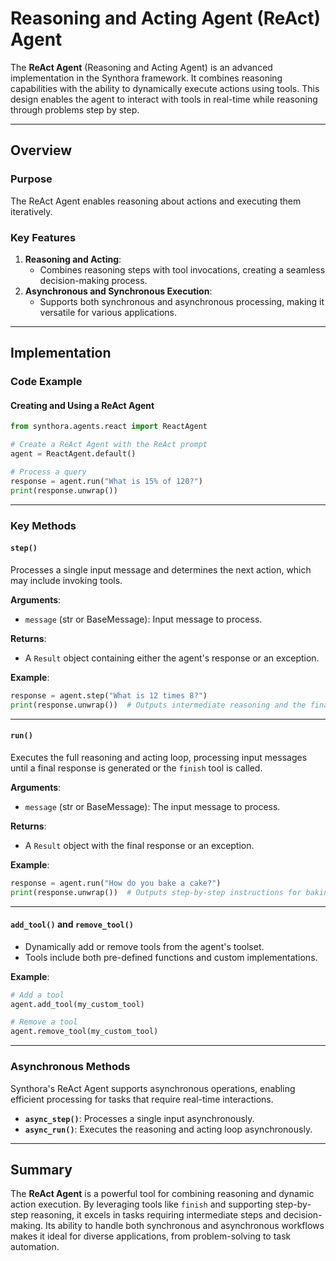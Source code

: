 <!-- LICENSE HEADER MANAGED BY add-license-header

Copyright 2024-2025 Syntropix-AI.org

Licensed under the Apache License, Version 2.0 (the "License");
you may not use this file except in compliance with the License.
You may obtain a copy of the License at

    http://www.apache.org/licenses/LICENSE-2.0

Unless required by applicable law or agreed to in writing, software
distributed under the License is distributed on an "AS IS" BASIS,
WITHOUT WARRANTIES OR CONDITIONS OF ANY KIND, either express or implied.
See the License for the specific language governing permissions and
limitations under the License.
-->

# Reasoning and Acting Agent (ReAct) Agent

The **ReAct Agent** (Reasoning and Acting Agent) is an advanced implementation in the Synthora framework. It combines reasoning capabilities with the ability to dynamically execute actions using tools. This design enables the agent to interact with tools in real-time while reasoning through problems step by step.

---

## Overview

### Purpose
The ReAct Agent enables reasoning about actions and executing them iteratively.

### Key Features
1. **Reasoning and Acting**:
   - Combines reasoning steps with tool invocations, creating a seamless decision-making process.
2. **Asynchronous and Synchronous Execution**:
   - Supports both synchronous and asynchronous processing, making it versatile for various applications.

---

## Implementation

### Code Example

#### Creating and Using a ReAct Agent

```python
from synthora.agents.react import ReactAgent

# Create a ReAct Agent with the ReAct prompt
agent = ReactAgent.default()

# Process a query
response = agent.run("What is 15% of 120?")
print(response.unwrap())
```

---

### Key Methods

#### `step()`
Processes a single input message and determines the next action, which may include invoking tools.

**Arguments**:
- `message` (str or BaseMessage): Input message to process.

**Returns**:
- A `Result` object containing either the agent's response or an exception.

**Example**:
```python
response = agent.step("What is 12 times 8?")
print(response.unwrap())  # Outputs intermediate reasoning and the final result.
```

---

#### `run()`
Executes the full reasoning and acting loop, processing input messages until a final response is generated or the `finish` tool is called.

**Arguments**:
- `message` (str or BaseMessage): The input message to process.

**Returns**:
- A `Result` object with the final response or an exception.

**Example**:
```python
response = agent.run("How do you bake a cake?")
print(response.unwrap())  # Outputs step-by-step instructions for baking a cake.
```

---

#### `add_tool()` and `remove_tool()`
- Dynamically add or remove tools from the agent's toolset.
- Tools include both pre-defined functions and custom implementations.

**Example**:
```python
# Add a tool
agent.add_tool(my_custom_tool)

# Remove a tool
agent.remove_tool(my_custom_tool)
```

---

### Asynchronous Methods

Synthora's ReAct Agent supports asynchronous operations, enabling efficient processing for tasks that require real-time interactions.

- **`async_step()`**: Processes a single input asynchronously.
- **`async_run()`**: Executes the reasoning and acting loop asynchronously.

---

## Summary

The **ReAct Agent** is a powerful tool for combining reasoning and dynamic action execution. By leveraging tools like `finish` and supporting step-by-step reasoning, it excels in tasks requiring intermediate steps and decision-making. Its ability to handle both synchronous and asynchronous workflows makes it ideal for diverse applications, from problem-solving to task automation.
